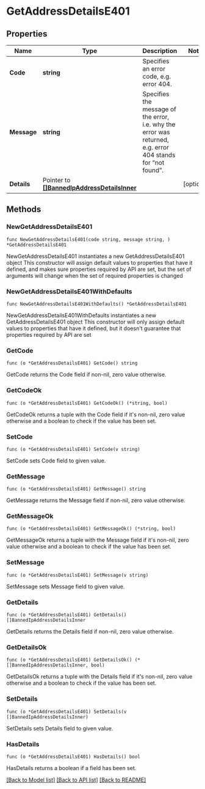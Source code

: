 # GetAddressDetailsE401

## Properties

Name | Type | Description | Notes
------------ | ------------- | ------------- | -------------
**Code** | **string** | Specifies an error code, e.g. error 404. | 
**Message** | **string** | Specifies the message of the error, i.e. why the error was returned, e.g. error 404 stands for “not found”. | 
**Details** | Pointer to [**[]BannedIpAddressDetailsInner**](BannedIpAddressDetailsInner.md) |  | [optional] 

## Methods

### NewGetAddressDetailsE401

`func NewGetAddressDetailsE401(code string, message string, ) *GetAddressDetailsE401`

NewGetAddressDetailsE401 instantiates a new GetAddressDetailsE401 object
This constructor will assign default values to properties that have it defined,
and makes sure properties required by API are set, but the set of arguments
will change when the set of required properties is changed

### NewGetAddressDetailsE401WithDefaults

`func NewGetAddressDetailsE401WithDefaults() *GetAddressDetailsE401`

NewGetAddressDetailsE401WithDefaults instantiates a new GetAddressDetailsE401 object
This constructor will only assign default values to properties that have it defined,
but it doesn't guarantee that properties required by API are set

### GetCode

`func (o *GetAddressDetailsE401) GetCode() string`

GetCode returns the Code field if non-nil, zero value otherwise.

### GetCodeOk

`func (o *GetAddressDetailsE401) GetCodeOk() (*string, bool)`

GetCodeOk returns a tuple with the Code field if it's non-nil, zero value otherwise
and a boolean to check if the value has been set.

### SetCode

`func (o *GetAddressDetailsE401) SetCode(v string)`

SetCode sets Code field to given value.


### GetMessage

`func (o *GetAddressDetailsE401) GetMessage() string`

GetMessage returns the Message field if non-nil, zero value otherwise.

### GetMessageOk

`func (o *GetAddressDetailsE401) GetMessageOk() (*string, bool)`

GetMessageOk returns a tuple with the Message field if it's non-nil, zero value otherwise
and a boolean to check if the value has been set.

### SetMessage

`func (o *GetAddressDetailsE401) SetMessage(v string)`

SetMessage sets Message field to given value.


### GetDetails

`func (o *GetAddressDetailsE401) GetDetails() []BannedIpAddressDetailsInner`

GetDetails returns the Details field if non-nil, zero value otherwise.

### GetDetailsOk

`func (o *GetAddressDetailsE401) GetDetailsOk() (*[]BannedIpAddressDetailsInner, bool)`

GetDetailsOk returns a tuple with the Details field if it's non-nil, zero value otherwise
and a boolean to check if the value has been set.

### SetDetails

`func (o *GetAddressDetailsE401) SetDetails(v []BannedIpAddressDetailsInner)`

SetDetails sets Details field to given value.

### HasDetails

`func (o *GetAddressDetailsE401) HasDetails() bool`

HasDetails returns a boolean if a field has been set.


[[Back to Model list]](../README.md#documentation-for-models) [[Back to API list]](../README.md#documentation-for-api-endpoints) [[Back to README]](../README.md)


